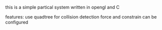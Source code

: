 this is a simple partical system written in opengl and C

features:
    use quadtree for collision detection
    force and constrain can be configured

